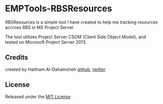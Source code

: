 # EMPTools-RBSResources
RBSResources is a simple tool I have created to help me tracking resources accross RBS in MS Project Server.

The tool utilizes Project Server CSOM (Client Side Object Model), and tested on Microsoft Project Server 2013.

## Credits
created by Haitham Al-Dahamsheh [github](//github.com/hdahamsheh), [twitter](//twitter.com/dohmosh)

## License
Released under the [MIT License](http://www.opensource.org/licenses/mit-license.php)
